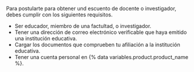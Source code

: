 Para postularte para obtener und escuento de docente o investigador, debes cumplir con los siguientes requisitos.

- Ser educador, miembro de una factultad, o investigador.
- Tener una dirección de correo electrónico verificable que haya emitido una institución educativa.
- Cargar los documentos que comprueben tu afiliación a la institución educativa.
- Tener una cuenta personal en {% data variables.product.product_name %}.
